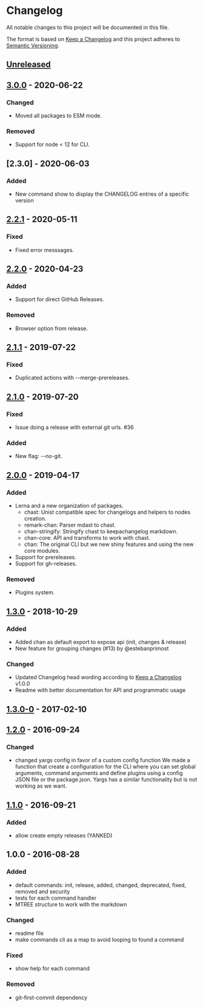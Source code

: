 # Changelog
All notable changes to this project will be documented in this file.

The format is based on [Keep a Changelog](http://keepachangelog.com/en/1.0.0/)
and this project adheres to [Semantic Versioning](http://semver.org/spec/v2.0.0.html).

## [Unreleased]

## [3.0.0] - 2020-06-22
### Changed
- Moved all packages to ESM mode.

### Removed
- Support for node < 12 for CLI.


## [2.3.0] - 2020-06-03
### Added
- New command show to display the CHANGELOG entries of a specific version

## [2.2.1] - 2020-05-11
### Fixed
- Fixed error messsages.

## [2.2.0] - 2020-04-23
### Added
- Support for direct GitHub Releases.

### Removed
- Browser option from release.

## [2.1.1] - 2019-07-22
### Fixed
- Duplicated actions with --merge-prereleases.

## [2.1.0] - 2019-07-20
### Fixed
- Issue doing a release with external git urls. #36

### Added
- New flag: --no-git.

## [2.0.0] - 2019-04-17
### Added
- Lerna and a new organization of packages.
  - chast: Unist compatible spec for changelogs and helpers to nodes creation.
  - remark-chan: Parser mdast to chast.
  - chan-stringify: Stringify chast to keepachangelog markdown.
  - chan-core: API and transforms to work with chast.
  - chan: The original CLI but we new shiny features and using the new core modules.
- Support for prereleases.
- Support for gh-releases.

### Removed
- Plugins system.

## [1.3.0] - 2018-10-29
### Added
- Added chan as default export to expose api (init, changes & release)
- New feature for grouping changes (#13) by @estebanprimost

### Changed
- Updated Changelog head wording according to [Keep a Changelog](http://keepachangelog.com/) v1.0.0
- Readme with better documentation for API and programmatic usage

## [1.3.0-0] - 2017-02-10

## [1.2.0] - 2016-09-24
### Changed
- changed yargs config in favor of a custom config function
  We made a function that create a configuration for the CLI where you can set global arguments, command arguments and define plugins using a config JSON file or the package.json.
  Yargs has a similar functionality but is not working as we want.

## [1.1.0] - 2016-09-21
### Added
- allow create empty releases (YANKED)

## 1.0.0 - 2016-08-28
### Added
- default commands: init, release, added, changed, deprecated, fixed, removed and security
- tests for each command handler
- MTREE structure to work with the markdown

### Changed
- readme file
- make commands cli as a map to avoid looping to found a command

### Fixed
- show help for each command

### Removed
- git-first-commit dependency

[Unreleased]: https://github.com/geut/chan/compare/v3.0.0...HEAD
[3.0.0]: https://github.com/geut/chan/compare/v2.2.1...v3.0.0
[2.2.1]: https://github.com/geut/chan/compare/v2.2.0...v2.2.1
[2.2.0]: https://github.com/geut/chan/compare/v2.1.1...v2.2.0
[2.1.1]: https://github.com/geut/chan/compare/v2.1.0...v2.1.1
[2.1.0]: https://github.com/geut/chan/compare/v2.0.0...v2.1.0
[2.0.0]: https://github.com/geut/chan/compare/v1.3.0...v2.0.0
[1.3.0]: https://github.com/geut/chan/compare/v1.3.0-0...v1.3.0
[1.3.0-0]: https://github.com/geut/chan/compare/v1.2.0...v1.3.0-0
[1.2.0]: https://github.com/geut/chan/compare/v1.1.0...v1.2.0
[1.1.0]: https://github.com/geut/chan/compare/v1.0.0...v1.1.0
